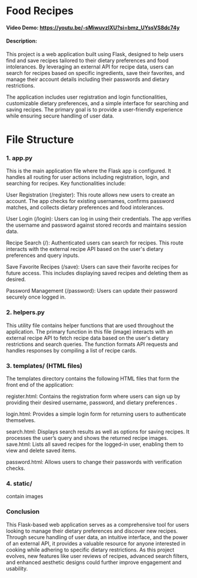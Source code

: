 # Food Recipes
#### Video Demo: <https://youtu.be/-sMiwuvzIXU?si=bmz_UYssVS8dc74y>
#### Description:

This project is a web application built using Flask, designed to help users find and save recipes tailored to their dietary preferences and food intolerances. By leveraging an external API for recipe data, users can search for recipes based on specific ingredients, save their favorites, and manage their account details including their passwords and dietary restrictions.

The application includes user registration and login functionalities, customizable dietary preferences, and a simple interface for searching and saving recipes. The primary goal is to provide a user-friendly experience while ensuring secure handling of user data.

# File Structure
### 1. app.py
This is the main application file where the Flask app is configured. It handles all routing for user actions including registration, login, and searching for recipes. Key functionalities include:

User Registration (/register): This route allows new users to create an account. The app checks for existing usernames, confirms password matches, and collects dietary preferences and food intolerances.

User Login (/login): Users can log in using their credentials. The app verifies the username and password against stored records and maintains session data.

Recipe Search (/): Authenticated users can search for recipes. This route interacts with the external recipe API based on the user's dietary preferences and query inputs.

Save Favorite Recipes (/save): Users can save their favorite recipes for future access. This includes displaying saved recipes and deleting them as desired.

Password Management (/password): Users can update their password securely once logged in.

### 2. helpers.py

This utility file contains helper functions that are used throughout the application. The primary function in this file (image) interacts with an external recipe API to fetch recipe data based on the user's dietary restrictions and search queries. The function formats API requests and handles responses by compiling a list of recipe cards.

### 3. templates/ (HTML files)
The templates directory contains the following HTML files that form the front end of the application:

register.html: Contains the registration form where users can sign up by providing their desired username, password, and dietary preferences .

login.html: Provides a simple login form for returning users to authenticate themselves.

search.html: Displays search results as well as options for saving recipes. It processes the user’s query and shows the returned recipe images.
save.html: Lists all saved recipes for the logged-in user, enabling them to view and delete saved items.

password.html: Allows users to change their passwords with verification checks.

### 4. static/
contain images


### Conclusion
This Flask-based web application serves as a comprehensive tool for users looking to manage their dietary preferences and discover new recipes. Through secure handling of user data, an intuitive interface, and the power of an external API, it provides a valuable resource for anyone interested in cooking while adhering to specific dietary restrictions. As this project evolves, new features like user reviews of recipes, advanced search filters, and enhanced aesthetic designs could further improve engagement and usability.

